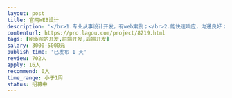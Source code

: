 ```yaml
---                
layout: post       
title: 官网WEB设计           
description: '</br>1.专业从事设计开发，有web案例；</br>2.能快速响应，沟通良好；</br>3.有参考的网站，根据提供的资料修改；</br>4.对整体视觉设计有一定的功底，</br>'     
contenturl: https://pro.lagou.com/project/8219.html      
tags: [Web网站开发,前端开发,后端开发]            
salary: 3000-5000元          
publish_time: '已发布 1 天'         
review: 702人                   
apply: 16人                   
recommend: 0人                   
time_range: 小于1周              
status: 招募中                  
---                 
```

